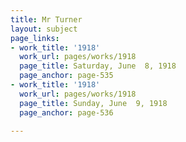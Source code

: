 ```yaml
---
title: Mr Turner
layout: subject
page_links:
- work_title: '1918'
  work_url: pages/works/1918
  page_title: Saturday, June  8, 1918
  page_anchor: page-535
- work_title: '1918'
  work_url: pages/works/1918
  page_title: Sunday, June  9, 1918
  page_anchor: page-536

---
```

